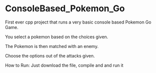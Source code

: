 # ConsoleBased_Pokemon_Go

First ever cpp project that runs a very basic console based Pokemon Go Game.

You select a pokemon based on the choices given.

The Pokemon is then matched with an enemy.

Choose the options out of the attacks given.


How to Run: Just download the file, compile and and run it
